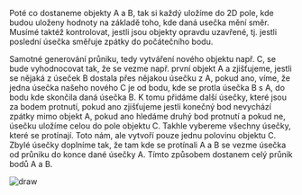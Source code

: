 Poté co dostaneme objekty A a B, tak si každý uložíme do 2D pole, kde budou uloženy hodnoty na základě toho, kde daná usečka mění směr. Musímé taktéž kontrolovat, jestli jsou objekty opravdu uzavřené, tj. jestli poslední úsečka směřuje zpátky do počátečního bodu.

Samotné generování průniku, tedy vytváření nového objektu např. C, se bude vyhodnocovat tak, že se vezme např. první objekt A a zjišťujeme, jestli se nějaká z úseček B dostala přes nějakou úsečku z A, pokud ano, víme, že jedna úsečka našeho nového C je od bodu, kde se protla úsečka B s A, do bodu kde skončila daná úsečka B. K tomu přidáme další úsečky, které jsou za bodem protnutí, pokud ano zjišťujeme jestli konečný bod nevychází zpátky mimo objekt A, pokud ano hledáme druhý bod protnutí a pokud ne, úsečku uložíme celou do pole objektu C. Takhle vybereme všechny úsečky, které se protínají. Toto nám, ale vytvoří pouze jednu polovinu objektu C. Zbylé úsečky doplníme tak, že tam kde se protínali A a B se vezme úsečka od průniku do konce dané úsečky A. Tímto způsobem dostanem celý průnik bodů A a B.

![draw](2D_obj.JPG)